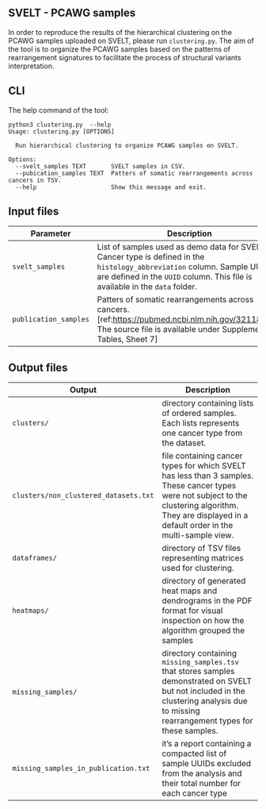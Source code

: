 ## SVELT - PCAWG samples 

In order to reproduce the results of the hierarchical clustering on the PCAWG samples uploaded on SVELT,  please run `clustering.py`.  The aim of the tool is to organize the PCAWG samples based on the patterns of rearrangement signatures to facilitate the process of structural variants interpretation. 

## CLI 

The help command of the tool: 

```
python3 clustering.py  --help 
Usage: clustering.py [OPTIONS]

  Run hierarchical clustering to organize PCAWG samples on SVELT.

Options:
  --svelt_samples TEXT       SVELT samples in CSV.
  --pubication_samples TEXT  Patters of somatic rearrangements across cancers in TSV.
  --help                     Show this message and exit.
``` 





## Input files

|       Parameter|Description                 
|----------------|-------------------------------|
|`svelt_samples` | List of samples used as demo data for SVELT. Cancer type is defined in the `histology_abbreviation` column. Sample UUIDs are defined in the `UUID` column. This file is available in the `data` folder.      |
|`publication_samples`          |  Patters of somatic rearrangements across cancers.  [ref:https://pubmed.ncbi.nlm.nih.gov/32118208/. The source file is available under Supplementary Tables, Sheet 7]        |



## Output files

|Output| Description|
|----|----|
|`clusters/`|directory containing lists of ordered samples. Each lists represents one cancer type from the dataset. |
|`clusters/non_clustered_datasets.txt` | file containing cancer types for which SVELT has less than 3 samples. These cancer types were not subject to the clustering algorithm. They are displayed in a default order in the multi-sample view. 
|`dataframes/`| directory of TSV files representing matrices used for clustering.|
|`heatmaps/` | directory of generated heat maps and dendrograms in the PDF format for visual inspection on how the algorithm grouped the samples |
|`missing_samples/` | directory containing `missing_samples.tsv` that stores samples demonstrated on SVELT but not included in the clustering analysis due to missing rearrangement types for these samples. 
|`missing_samples_in_publication.txt` | it’s a report containing a compacted list of sample UUIDs excluded from the analysis and their total number for each cancer type | 